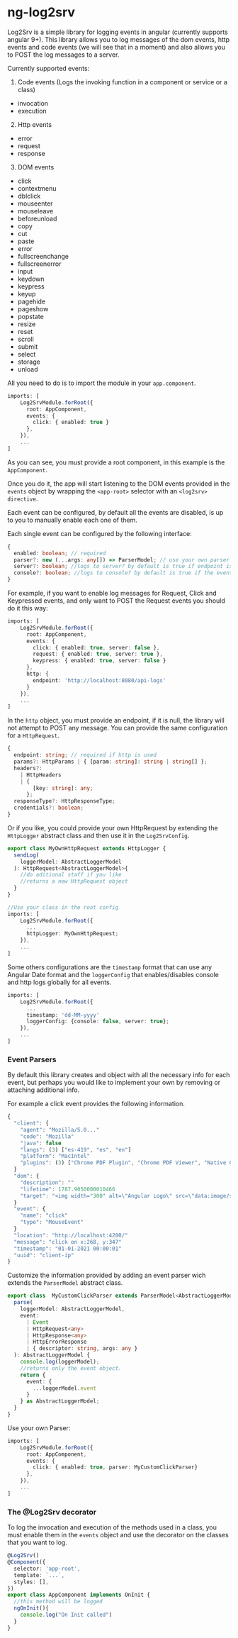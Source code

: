 # ng-log2srv

Log2Srv is a simple library for logging events in angular (currently supports angular 9+). This library allows you to log messages of the dom events, http events and code events (we will see that in a moment) and also allows you to POST the log messages to a server.

Currently supported events: 

1. Code events (Logs the invoking function in a component or service or a class)

  * invocation
  * execution

2. Http events
  * error
  * request
  * response

3. DOM events
  * click
  * contextmenu
  * dblclick
  * mouseenter
  * mouseleave
  * beforeunload
  * copy
  * cut
  * paste
  * error
  * fullscreenchange
  * fullscreenerror
  * input
  * keydown
  * keypress
  * keyup
  * pagehide
  * pageshow
  * popstate
  * resize
  * reset
  * scroll
  * submit
  * select
  * storage
  * unload

All you need to do is to import the module in your `app.component`.

```ts
imports: [
    Log2SrvModule.forRoot({
      root: AppComponent,
      events: {
        click: { enabled: true }
      },
    }),
    ...    
]    
```

As you can see, you must provide a root component, in this example is the `AppComponent`. 

Once you do it, the app will start listening to the DOM events provided in the  `events` object by wrapping the `<app-root>` selector with an `<log2srv> directive`.

Each event can be configured, by default all the events are disabled, is up to you to manually enable each one of them.

Each single event can be configured by the following interface:

```ts
{
  enabled: boolean; // required
  parser?: new (...args: any[]) => ParserModel; // use your own parser
  server?: boolean; //logs to server? by default is true if endpoint is provided
  console?: boolean; //logs to console? by default is true if the event is enabled
}
```

For example, if you want to enable log messages for Request, Click and Keypressed events, and only want to POST the Request events you should do it this way:

```ts
imports: [
    Log2SrvModule.forRoot({
      root: AppComponent,
      events: {
        click: { enabled: true, server: false },
        request: { enabled: true, server: true },
        keypress: { enabled: true, server: false }
      },
      http: {
        endpoint: 'http://localhost:8080/api-logs'
      }
    }),
    ...    
]    
```

In the `http` object, you must provide an endpoint, if it is null, the library will not attempt to POST any message. You can provide the same configuration for a `HttpRequest`.

```ts
{
  endpoint: string; // required if http is used
  params?: HttpParams | { [param: string]: string | string[] };
  headers?:
    | HttpHeaders
    | {
        [key: string]: any;
      }; 
  responseType?: HttpResponseType;
  credentials?: boolean;
}
```

Or if you like, you could provide your own HttpRequest by extending the `HttpLogger` abstract class and then use it in the `Log2SrvConfig`.

```ts
export class MyOwnHttpRequest extends HttpLogger {
  sendLog(
    loggerModel: AbstractLoggerModel
  ): HttpRequest<AbstractLoggerModel>{
    //do aditional staff if you like
    //returns a new HttpRequest object
  }
}

//Use your class in the root config
imports: [
    Log2SrvModule.forRoot({
      ...
      httpLogger: MyOwnHttpRequest;
    }),
    ...    
]    
```

Some others configurations are the `timestamp` format that can use any Angular Date format and the `loggerConfig` that enables/disables console and http logs globally for all events.

```ts
imports: [
    Log2SrvModule.forRoot({
      ...
      timestamp: 'dd-MM-yyyy'
      loggerConfig: {console: false, server: true};
    }),
    ...    
]    
```

### Event Parsers

By default this library creates and object with all the necessary info for each event, but perhaps you would like to implement your own by removing or attaching additional info.

For example a click event provides the following information.

```ts
{
  "client": {
    "agent": "Mozilla/5.0..."
    "code": "Mozilla"
    "java": false
    "langs": (3) ["es-419", "es", "en"]
    "platform": "MacIntel"
    "plugins": (3) ["Chrome PDF Plugin", "Chrome PDF Viewer", "Native Client"]
  }
  "dom": {
    "description": ""
    "lifetime": 1787.9050000010466
    "target": "<img width="300" alt=\"Angular Logo\" src=\"data:image/svg+xml;base64,\">"
  }
  "event": {
    "name": "click"
    "type": "MouseEvent"
  }
  "location": "http://localhost:4200/"
  "message": "click on x:268, y:347"
  "timestamp": "01-01-2021 00:00:01"
  "uuid": "client-ip"
}
```

Customize the information provided by adding an event parser wich extends the `ParserModel` abstract class.


```ts
export class  MyCustomClickParser extends ParserModel<AbstractLoggerModel> {
  parse(
    loggerModel: AbstractLoggerModel,
    event:
      | Event
      | HttpRequest<any>
      | HttpResponse<any>
      | HttpErrorResponse
      | { descriptor: string, args: any }
  ): AbstractLoggerModel {
    console.log(loggerModel);
    //returns only the event object.
    return {
      event: {
        ...loggerModel.event
      }
    } as AbstractLoggerModel;
  }
}
```

Use your own Parser:
```ts
imports: [
    Log2SrvModule.forRoot({
      root: AppComponent,
      events: {
        click: { enabled: true, parser: MyCustomClickParser}
      },
    }),
    ...    
]    
```
### The @Log2Srv decorator

To log the invocation and execution of the methods used in a class, you must enable them in the `events` object and use the decorator on the classes that you want to log.

```ts
@Log2Srv()
@Component({
  selector: 'app-root',
  template: `...`,
  styles: [],
})
export class AppComponent implements OnInit {
  //this method will be logged
  ngOnInit(){
    console.log("On Init called")
  }
}
```
